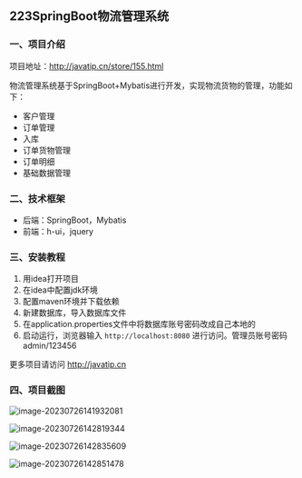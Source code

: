 ## 223SpringBoot物流管理系统

### 一、项目介绍

项目地址：http://javatip.cn/store/155.html

物流管理系统基于SpringBoot+Mybatis进行开发，实现物流货物的管理，功能如下：

- 客户管理
- 订单管理
- 入库
- 订单货物管理
- 订单明细
- 基础数据管理

### 二、技术框架

- 后端：SpringBoot，Mybatis
- 前端：h-ui，jquery

### 三、安装教程

1. 用idea打开项目
2. 在idea中配置jdk环境
3. 配置maven环境并下载依赖
4. 新建数据库，导入数据库文件
5. 在application.properties文件中将数据库账号密码改成自己本地的
6. 启动运行，浏览器输入 `http://localhost:8080` 进行访问。管理员账号密码 admin/123456

更多项目请访问 http://javatip.cn

### 四、项目截图

![image-20230726141932081](http://image.javatip.cn/bysj/20230726141939.png)

![image-20230726142819344](http://image.javatip.cn/bysj/20230726142819.png)

![image-20230726142835609](http://image.javatip.cn/bysj/20230726142835.png)

![image-20230726142851478](http://image.javatip.cn/bysj/20230726142851.png)
